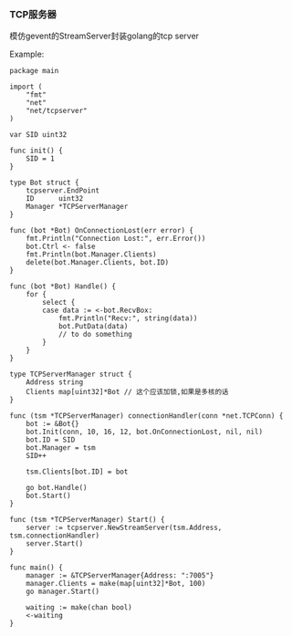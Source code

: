 ### TCP服务器 ###

模仿gevent的StreamServer封装golang的tcp server 


Example:

    package main
    
    import (
    	"fmt"
    	"net"
    	"net/tcpserver"
    )
    
    var SID uint32
    
    func init() {
    	SID = 1
    }
    
    type Bot struct {
    	tcpserver.EndPoint
    	ID      uint32
    	Manager *TCPServerManager
    }
    
    func (bot *Bot) OnConnectionLost(err error) {
    	fmt.Println("Connection Lost:", err.Error())
    	bot.Ctrl <- false
    	fmt.Println(bot.Manager.Clients)
    	delete(bot.Manager.Clients, bot.ID)
    }
    
    func (bot *Bot) Handle() {
    	for {
    		select {
    		case data := <-bot.RecvBox:
    			fmt.Println("Recv:", string(data))
    			bot.PutData(data)
    			// to do something
    		}
    	}
    }
    
    type TCPServerManager struct {
    	Address string
    	Clients map[uint32]*Bot // 这个应该加锁,如果是多核的话
    }
    
    func (tsm *TCPServerManager) connectionHandler(conn *net.TCPConn) {
    	bot := &Bot{}
    	bot.Init(conn, 10, 16, 12, bot.OnConnectionLost, nil, nil)
    	bot.ID = SID
    	bot.Manager = tsm
    	SID++
    
    	tsm.Clients[bot.ID] = bot
    
    	go bot.Handle()
    	bot.Start()
    }
    
    func (tsm *TCPServerManager) Start() {
    	server := tcpserver.NewStreamServer(tsm.Address, tsm.connectionHandler)
    	server.Start()
    }
    
    func main() {
    	manager := &TCPServerManager{Address: ":7005"}
    	manager.Clients = make(map[uint32]*Bot, 100)
    	go manager.Start()
    
    	waiting := make(chan bool)
    	<-waiting
    }
